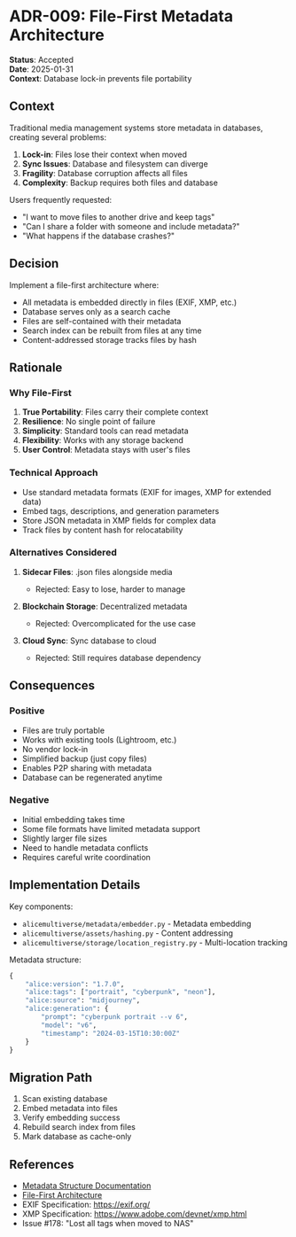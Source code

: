 # ADR-009: File-First Metadata Architecture

**Status**: Accepted  
**Date**: 2025-01-31  
**Context**: Database lock-in prevents file portability

## Context

Traditional media management systems store metadata in databases, creating several problems:
1. **Lock-in**: Files lose their context when moved
2. **Sync Issues**: Database and filesystem can diverge
3. **Fragility**: Database corruption affects all files
4. **Complexity**: Backup requires both files and database

Users frequently requested:
- "I want to move files to another drive and keep tags"
- "Can I share a folder with someone and include metadata?"
- "What happens if the database crashes?"

## Decision

Implement a file-first architecture where:
- All metadata is embedded directly in files (EXIF, XMP, etc.)
- Database serves only as a search cache
- Files are self-contained with their metadata
- Search index can be rebuilt from files at any time
- Content-addressed storage tracks files by hash

## Rationale

### Why File-First

1. **True Portability**: Files carry their complete context
2. **Resilience**: No single point of failure
3. **Simplicity**: Standard tools can read metadata
4. **Flexibility**: Works with any storage backend
5. **User Control**: Metadata stays with user's files

### Technical Approach

- Use standard metadata formats (EXIF for images, XMP for extended data)
- Embed tags, descriptions, and generation parameters
- Store JSON metadata in XMP fields for complex data
- Track files by content hash for relocatability

### Alternatives Considered

1. **Sidecar Files**: .json files alongside media
   - Rejected: Easy to lose, harder to manage
   
2. **Blockchain Storage**: Decentralized metadata
   - Rejected: Overcomplicated for the use case
   
3. **Cloud Sync**: Sync database to cloud
   - Rejected: Still requires database dependency

## Consequences

### Positive
- Files are truly portable
- Works with existing tools (Lightroom, etc.)
- No vendor lock-in
- Simplified backup (just copy files)
- Enables P2P sharing with metadata
- Database can be regenerated anytime

### Negative
- Initial embedding takes time
- Some file formats have limited metadata support
- Slightly larger file sizes
- Need to handle metadata conflicts
- Requires careful write coordination

## Implementation Details

Key components:
- `alicemultiverse/metadata/embedder.py` - Metadata embedding
- `alicemultiverse/assets/hashing.py` - Content addressing
- `alicemultiverse/storage/location_registry.py` - Multi-location tracking

Metadata structure:
```python
{
    "alice:version": "1.7.0",
    "alice:tags": ["portrait", "cyberpunk", "neon"],
    "alice:source": "midjourney",
    "alice:generation": {
        "prompt": "cyberpunk portrait --v 6",
        "model": "v6",
        "timestamp": "2024-03-15T10:30:00Z"
    }
}
```

## Migration Path

1. Scan existing database
2. Embed metadata into files
3. Verify embedding success
4. Rebuild search index from files
5. Mark database as cache-only

## References

- [Metadata Structure Documentation](../metadata-structure.md)
- [File-First Architecture](../file-first-architecture.md)
- EXIF Specification: https://exif.org/
- XMP Specification: https://www.adobe.com/devnet/xmp.html
- Issue #178: "Lost all tags when moved to NAS"